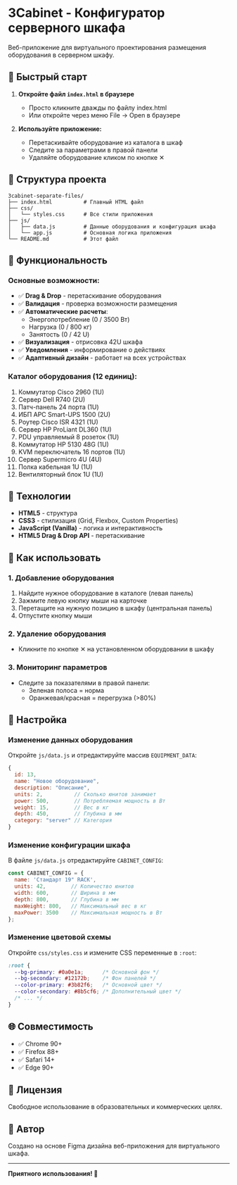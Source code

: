 # 3Cabinet - Конфигуратор серверного шкафа

Веб-приложение для виртуального проектирования размещения оборудования в серверном шкафу.

## 🚀 Быстрый старт

1. **Откройте файл `index.html` в браузере**
   - Просто кликните дважды по файлу index.html
   - Или откройте через меню File → Open в браузере

2. **Используйте приложение:**
   - Перетаскивайте оборудование из каталога в шкаф
   - Следите за параметрами в правой панели
   - Удаляйте оборудование кликом по кнопке ✕

## 📁 Структура проекта

```
3cabinet-separate-files/
├── index.html          # Главный HTML файл
├── css/
│   └── styles.css      # Все стили приложения
├── js/
│   ├── data.js         # Данные оборудования и конфигурация шкафа
│   └── app.js          # Основная логика приложения
└── README.md           # Этот файл
```

## 🎯 Функциональность

### Основные возможности:
- ✅ **Drag & Drop** - перетаскивание оборудования
- ✅ **Валидация** - проверка возможности размещения
- ✅ **Автоматические расчеты**:
  - Энергопотребление (0 / 3500 Вт)
  - Нагрузка (0 / 800 кг)
  - Занятость (0 / 42 U)
- ✅ **Визуализация** - отрисовка 42U шкафа
- ✅ **Уведомления** - информирование о действиях
- ✅ **Адаптивный дизайн** - работает на всех устройствах

### Каталог оборудования (12 единиц):
1. Коммутатор Cisco 2960 (1U)
2. Сервер Dell R740 (2U)
3. Патч-панель 24 порта (1U)
4. ИБП APC Smart-UPS 1500 (2U)
5. Роутер Cisco ISR 4321 (1U)
6. Сервер HP ProLiant DL360 (1U)
7. PDU управляемый 8 розеток (1U)
8. Коммутатор HP 5130 48G (1U)
9. KVM переключатель 16 портов (1U)
10. Сервер Supermicro 4U (4U)
11. Полка кабельная 1U (1U)
12. Вентиляторный блок 1U (1U)

## 🎨 Технологии

- **HTML5** - структура
- **CSS3** - стилизация (Grid, Flexbox, Custom Properties)
- **JavaScript (Vanilla)** - логика и интерактивность
- **HTML5 Drag & Drop API** - перетаскивание

## 📝 Как использовать

### 1. Добавление оборудования
1. Найдите нужное оборудование в каталоге (левая панель)
2. Зажмите левую кнопку мыши на карточке
3. Перетащите на нужную позицию в шкафу (центральная панель)
4. Отпустите кнопку мыши

### 2. Удаление оборудования
- Кликните по кнопке ✕ на установленном оборудовании в шкафу

### 3. Мониторинг параметров
- Следите за показателями в правой панели:
  - Зеленая полоса = норма
  - Оранжевая/красная = перегрузка (>80%)

## 🔧 Настройка

### Изменение данных оборудования
Откройте `js/data.js` и отредактируйте массив `EQUIPMENT_DATA`:

```javascript
{
  id: 13,
  name: "Новое оборудование",
  description: "Описание",
  units: 2,          // Сколько юнитов занимает
  power: 500,        // Потребляемая мощность в Вт
  weight: 15,        // Вес в кг
  depth: 450,        // Глубина в мм
  category: "server" // Категория
}
```

### Изменение конфигурации шкафа
В файле `js/data.js` отредактируйте `CABINET_CONFIG`:

```javascript
const CABINET_CONFIG = {
  name: 'Стандарт 19" RACK',
  units: 42,        // Количество юнитов
  width: 600,       // Ширина в мм
  depth: 800,       // Глубина в мм
  maxWeight: 800,   // Максимальный вес в кг
  maxPower: 3500    // Максимальная мощность в Вт
};
```

### Изменение цветовой схемы
Откройте `css/styles.css` и измените CSS переменные в `:root`:

```css
:root {
  --bg-primary: #0a0e1a;      /* Основной фон */
  --bg-secondary: #12172b;    /* Фон панелей */
  --color-primary: #3b82f6;   /* Основной цвет */
  --color-secondary: #8b5cf6; /* Дополнительный цвет */
  /* ... */
}
```

## 🌐 Совместимость

- ✅ Chrome 90+
- ✅ Firefox 88+
- ✅ Safari 14+
- ✅ Edge 90+

## 📄 Лицензия

Свободное использование в образовательных и коммерческих целях.

## 👤 Автор

Создано на основе Figma дизайна веб-приложения для виртуального шкафа.

---

**Приятного использования! 🚀**
